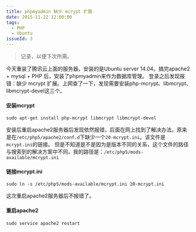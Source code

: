 ```yaml
---
title: phpmyadmin 缺少 mcrypt 扩展
date: 2015-11-22 12:00:00
tags:
  - PHP
  - Ubuntu
issueId: 3
---
```

> 记录，以便下次所需。

今天重装了腾讯云上面的服务器，安装的是Ubuntu server 14.04。搞完apache2 + mysql + PHP 后，安装了phpmyadmin来作为数据库管理。
登录之后发现报错：缺少 mcrypt 扩展。上网查了一下，发现需要安装php-mcrypt、libmcrypt、libmcrypt-devel这三个。

#### 安装mcrypt
	sudo apt-get install php-mcrypt libmcrypt libmcrypt-devel

安装后重启apache2服务器后发现依然报错，后面在网上找到了解决办法。原来是在`/etc/php5/apache2/conf.d`下缺少一个`20-mcrypt.ini`。该文件是`mcrypt.ini`的链接。
但是不知道是不是因为是版本不同的关系，这个文件的路径与搜索到的解决方案中不同。我的路径是：`/etc/php5/mods-available/mcrypt.ini`
<!--more-->

#### 链接mcrypt.ini
	sudo ln -s /etc/php5/mods-available/mcrypt.ini 20-mcrypt.ini


这次重启apache2服务器后不报错了。

#### 重启apache2
	sudo service apache2 restart
